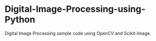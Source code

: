 # Digital-Image-Processing-using-Python

Digital Image Processing sample code using OpenCV and Scikit-Image.
